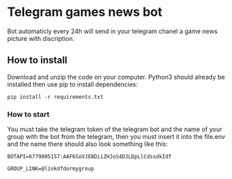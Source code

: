 # Telegram games news bot
Bot automaticly every 24h will send in your telegram chanel  a  game  news picture with discription.
## How to install
Download and unzip the code on your computer. Python3 should already be installed then use pip to install dependencies:

```pip install -r requirements.txt```


### How to start
You must take the telegram token of the telegram bot and the name of your group with the bot from the telegram, then you must insert it into the file.env and the name there should also look something like this:
```
BOTAPI=6779005157:AAF6SoVJEBDiiZHJoS4D3LDpLlCdssdkIdf

GROUP_LINK=@linkdfdormygroup
```

